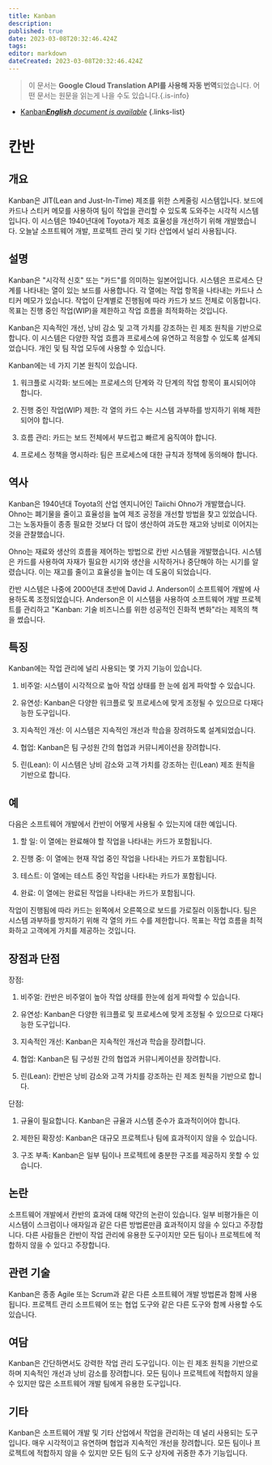 ```yaml
---
title: Kanban
description: 
published: true
date: 2023-03-08T20:32:46.424Z
tags: 
editor: markdown
dateCreated: 2023-03-08T20:32:46.424Z
---
```


> 이 문서는 **Google Cloud Translation API를 사용해 자동 번역**되었습니다.
어떤 문서는 원문을 읽는게 나을 수도 있습니다.{.is-info}



- [Kanban***English** document is available*](/en/Knowledge-base/Dictionary/kanban)
{.links-list}



# 칸반

## 개요

Kanban은 JIT(Lean and Just-In-Time) 제조를 위한 스케줄링 시스템입니다. 보드에 카드나 스티커 메모를 사용하여 팀이 작업을 관리할 수 있도록 도와주는 시각적 시스템입니다. 이 시스템은 1940년대에 Toyota가 제조 효율성을 개선하기 위해 개발했습니다. 오늘날 소프트웨어 개발, 프로젝트 관리 및 기타 산업에서 널리 사용됩니다.

## 설명

Kanban은 "시각적 신호" 또는 "카드"를 의미하는 일본어입니다. 시스템은 프로세스 단계를 나타내는 열이 있는 보드를 사용합니다. 각 열에는 작업 항목을 나타내는 카드나 스티커 메모가 있습니다. 작업이 단계별로 진행됨에 따라 카드가 보드 전체로 이동합니다. 목표는 진행 중인 작업(WIP)을 제한하고 작업 흐름을 최적화하는 것입니다.

Kanban은 지속적인 개선, 낭비 감소 및 고객 가치를 강조하는 린 제조 원칙을 기반으로 합니다. 이 시스템은 다양한 작업 흐름과 프로세스에 유연하고 적응할 수 있도록 설계되었습니다. 개인 및 팀 작업 모두에 사용할 수 있습니다.

Kanban에는 네 가지 기본 원칙이 있습니다.

1. 워크플로 시각화: 보드에는 프로세스의 단계와 각 단계의 작업 항목이 표시되어야 합니다.

2. 진행 중인 작업(WIP) 제한: 각 열의 카드 수는 시스템 과부하를 방지하기 위해 제한되어야 합니다.

3. 흐름 관리: 카드는 보드 전체에서 부드럽고 빠르게 움직여야 합니다.

4. 프로세스 정책을 명시하라: 팀은 프로세스에 대한 규칙과 정책에 동의해야 합니다.

## 역사

Kanban은 1940년대 Toyota의 산업 엔지니어인 Taiichi Ohno가 개발했습니다. Ohno는 폐기물을 줄이고 효율성을 높여 제조 공정을 개선할 방법을 찾고 있었습니다. 그는 노동자들이 종종 필요한 것보다 더 많이 생산하여 과도한 재고와 낭비로 이어지는 것을 관찰했습니다.

Ohno는 재료와 생산의 흐름을 제어하는 방법으로 칸반 시스템을 개발했습니다. 시스템은 카드를 사용하여 자재가 필요한 시기와 생산을 시작하거나 중단해야 하는 시기를 알렸습니다. 이는 재고를 줄이고 효율성을 높이는 데 도움이 되었습니다.

칸반 시스템은 나중에 2000년대 초반에 David J. Anderson이 소프트웨어 개발에 사용하도록 조정되었습니다. Anderson은 이 시스템을 사용하여 소프트웨어 개발 프로젝트를 관리하고 "Kanban: 기술 비즈니스를 위한 성공적인 진화적 변화"라는 제목의 책을 썼습니다.

## 특징

Kanban에는 작업 관리에 널리 사용되는 몇 가지 기능이 있습니다.

1. 비주얼: 시스템이 시각적으로 높아 작업 상태를 한 눈에 쉽게 파악할 수 있습니다.

2. 유연성: Kanban은 다양한 워크플로 및 프로세스에 맞게 조정될 수 있으므로 다재다능한 도구입니다.

3. 지속적인 개선: 이 시스템은 지속적인 개선과 학습을 장려하도록 설계되었습니다.

4. 협업: Kanban은 팀 구성원 간의 협업과 커뮤니케이션을 장려합니다.

5. 린(Lean): 이 시스템은 낭비 감소와 고객 가치를 강조하는 린(Lean) 제조 원칙을 기반으로 합니다.

## 예

다음은 소프트웨어 개발에서 칸반이 어떻게 사용될 수 있는지에 대한 예입니다.

1. 할 일: 이 열에는 완료해야 할 작업을 나타내는 카드가 포함됩니다.

2. 진행 중: 이 열에는 현재 작업 중인 작업을 나타내는 카드가 포함됩니다.

3. 테스트: 이 열에는 테스트 중인 작업을 나타내는 카드가 포함됩니다.

4. 완료: 이 열에는 완료된 작업을 나타내는 카드가 포함됩니다.

작업이 진행됨에 따라 카드는 왼쪽에서 오른쪽으로 보드를 가로질러 이동합니다. 팀은 시스템 과부하를 방지하기 위해 각 열의 카드 수를 제한합니다. 목표는 작업 흐름을 최적화하고 고객에게 가치를 제공하는 것입니다.

## 장점과 단점

장점:

1. 비주얼: 칸반은 비주얼이 높아 작업 상태를 한눈에 쉽게 파악할 수 있습니다.

2. 유연성: Kanban은 다양한 워크플로 및 프로세스에 맞게 조정될 수 있으므로 다재다능한 도구입니다.

3. 지속적인 개선: Kanban은 지속적인 개선과 학습을 장려합니다.

4. 협업: Kanban은 팀 구성원 간의 협업과 커뮤니케이션을 장려합니다.

5. 린(Lean): 칸반은 낭비 감소와 고객 가치를 강조하는 린 제조 원칙을 기반으로 합니다.

단점:

1. 규율이 필요합니다. Kanban은 규율과 시스템 준수가 효과적이어야 합니다.

2. 제한된 확장성: Kanban은 대규모 프로젝트나 팀에 효과적이지 않을 수 있습니다.

3. 구조 부족: Kanban은 일부 팀이나 프로젝트에 충분한 구조를 제공하지 못할 수 있습니다.

## 논란

소프트웨어 개발에서 칸반의 효과에 대해 약간의 논란이 있습니다. 일부 비평가들은 이 시스템이 스크럼이나 애자일과 같은 다른 방법론만큼 효과적이지 않을 수 있다고 주장합니다. 다른 사람들은 칸반이 작업 관리에 유용한 도구이지만 모든 팀이나 프로젝트에 적합하지 않을 수 있다고 주장합니다.

## 관련 기술

Kanban은 종종 Agile 또는 Scrum과 같은 다른 소프트웨어 개발 방법론과 함께 사용됩니다. 프로젝트 관리 소프트웨어 또는 협업 도구와 같은 다른 도구와 함께 사용할 수도 있습니다.

## 여담

Kanban은 간단하면서도 강력한 작업 관리 도구입니다. 이는 린 제조 원칙을 기반으로 하며 지속적인 개선과 낭비 감소를 장려합니다. 모든 팀이나 프로젝트에 적합하지 않을 수 있지만 많은 소프트웨어 개발 팀에게 유용한 도구입니다.

## 기타

Kanban은 소프트웨어 개발 및 기타 산업에서 작업을 관리하는 데 널리 사용되는 도구입니다. 매우 시각적이고 유연하며 협업과 지속적인 개선을 장려합니다. 모든 팀이나 프로젝트에 적합하지 않을 수 있지만 모든 팀의 도구 상자에 귀중한 추가 기능입니다.